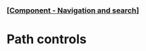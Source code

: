 ### [[Component - Navigation and search](./human-interface-guidelines-markdown/Component/navigation-and-search.md)]  
  
# **Path controls**  

